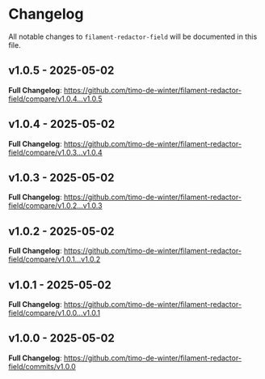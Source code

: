 # Changelog

All notable changes to `filament-redactor-field` will be documented in this file.

## v1.0.5 - 2025-05-02

**Full Changelog**: https://github.com/timo-de-winter/filament-redactor-field/compare/v1.0.4...v1.0.5

## v1.0.4 - 2025-05-02

**Full Changelog**: https://github.com/timo-de-winter/filament-redactor-field/compare/v1.0.3...v1.0.4

## v1.0.3 - 2025-05-02

**Full Changelog**: https://github.com/timo-de-winter/filament-redactor-field/compare/v1.0.2...v1.0.3

## v1.0.2 - 2025-05-02

**Full Changelog**: https://github.com/timo-de-winter/filament-redactor-field/compare/v1.0.1...v1.0.2

## v1.0.1 - 2025-05-02

**Full Changelog**: https://github.com/timo-de-winter/filament-redactor-field/compare/v1.0.0...v1.0.1

## v1.0.0 - 2025-05-02

**Full Changelog**: https://github.com/timo-de-winter/filament-redactor-field/commits/v1.0.0
